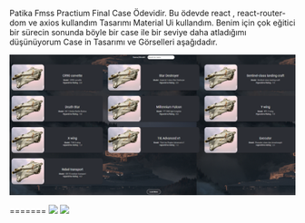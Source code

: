 Patika Fmss Practium Final Case Ödevidir. 
Bu ödevde react , react-router-dom ve axios kullandım 
Tasarımı Material Ui kullandım. 
Benim için çok eğitici bir sürecin sonunda böyle bir case ile bir seviye daha atladığımı düşünüyorum 
Case in Tasarımı ve Görselleri aşağıdadır.

<img src="./src/1.png"/>

=======
<img src="C:\Users\ckart\OneDrive\Masaüstü\1.png" width="auto">
<img src="C:\Users\ckart\OneDrive\Masaüstü\2.png" width="auto">
